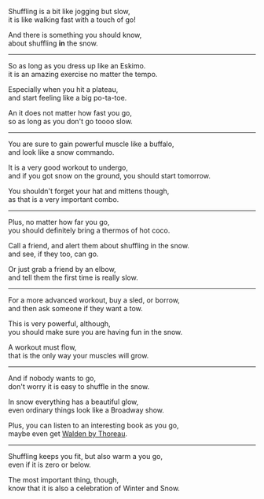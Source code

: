 Shuffling is a bit like jogging but slow,\
it is like walking fast with a touch of go!

And there is something you should know,\
about shuffling **in** the snow.

---

So as long as you dress up like an Eskimo.\
it is an amazing exercise no matter the tempo.

Especially when you hit a plateau,\
and start feeling like a big po-ta-toe.

An it does not matter how fast you go,\
so as long as you don't go toooo slow.

---

You are sure to gain powerful muscle like a buffalo,\
and look like a snow commando.

It is a very good workout to undergo,\
and if you got snow on the ground, you should start tomorrow.

You shouldn't forget your hat and mittens though,\
as that is a very important combo.

---

Plus, no matter how far you go,\
you should definitely bring a thermos of hot coco.

Call a friend, and alert them about shuffling in the snow.\
and see, if they too, can go.

Or just grab a friend by an elbow,\
and tell them the first time is really slow.

---

For a more advanced workout, buy a sled, or borrow,\
and then ask someone if they want a tow.

This is very powerful, although,\
you should make sure you are having fun in the snow.

A workout must flow,\
that is the only way your muscles will grow.

---

And if nobody wants to go,\
don't worry it is easy to shuffle in the snow.

In snow everything has a beautiful glow,\
even ordinary things look like a Broadway show.

Plus, you can listen to an interesting book as you go,\
maybe even get [Walden by Thoreau](https://librivox.org/walden-by-henry-david-thoreau).

---

Shuffling keeps you fit, but also warm a you go,\
even if it is zero or below.

The most important thing, though,\
know that it is also a celebration of Winter and Snow.
